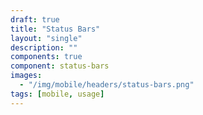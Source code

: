 ```yaml
---
draft: true
title: "Status Bars"
layout: "single"
description: ""
components: true
component: status-bars
images:
  - "/img/mobile/headers/status-bars.png"
tags: [mobile, usage]
---
```

